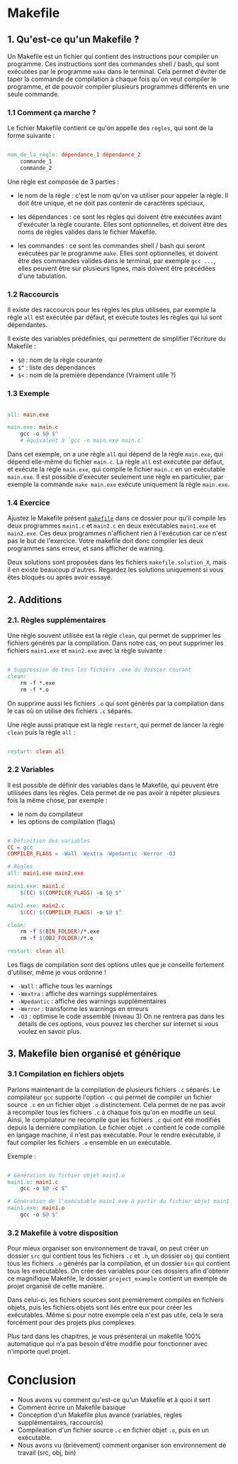 
# Makefile

## 1. Qu'est-ce qu'un Makefile ?
Un Makefile est un fichier qui contient des instructions pour compiler un programme.
Ces instructions sont des commandes shell / bash, qui sont exécutées par le programme `make` dans le terminal.
Cela permet d'éviter de taper la commande de compilation à chaque fois qu'on veut compiler le programme,
et de pouvoir compiler plusieurs programmes différents en une seule commande.



### 1.1 Comment ça marche ?
Le fichier Makefile contient ce qu'on appelle des `règles`, qui sont de la forme suivante :
```makefile

nom_de_la_règle: dépendance_1 dépendance_2
	commande_1
	commande_2

```
Une règle est composée de 3 parties :

- le nom de la règle : c'est le nom qu'on va utiliser pour appeler la règle.
Il doit être unique, et ne doit pas contenir de caractères spéciaux,

- les dépendances : ce sont les règles qui doivent être exécutées avant d'exécuter la règle courante.
Elles sont optionnelles, et doivent être des noms de règles valides dans le fichier Makefile.

- les commandes : ce sont les commandes shell / bash qui seront exécutées par le programme `make`.
Elles sont optionnelles, et doivent être des commandes valides dans le terminal, par exemple `gcc ...`,
elles peuvent être sur plusieurs lignes, mais doivent être précédées d'une tabulation.

### 1.2 Raccourcis
Il existe des raccourcis pour les règles les plus utilisées, par exemple la règle `all` est exécutée par défaut,
et exécute toutes les règles qui lui sont dépendantes.

Il existe des variables prédéfinies, qui permettent de simplifier l'écriture du Makefile :
- `$@` : nom de la règle courante
- `$^` : liste des dépendances
- `$<` : nom de la première dépendance (Vraiment utile ?)

### 1.3 Exemple
```makefile

all: main.exe

main.exe: main.c
	gcc -o $@ $^
	# équivalent à `gcc -o main.exe main.c`

```
Dans cet exemple, on a une règle `all` qui dépend de la règle `main.exe`, qui dépend elle-même du fichier `main.c`.
La règle `all` est exécutée par défaut, et exécute la règle `main.exe`, qui compile le fichier `main.c` en un exécutable `main.exe`.
Il est possible d'exécuter seulement une règle en particulier, par exemple la commande
`make main.exe` exécute uniquement la règle `main.exe`.

### 1.4 Exercice
Ajustez le Makefile présent [`makefile`](makefile) dans ce dossier pour qu'il compile les deux programmes `main1.c` et `main2.c`
en deux exécutables `main1.exe` et `main2.exe`.
Ces deux programmes n'affichent rien à l'exécution car ce n'est pas le but de l'exercice.
Votre makefile doit donc compiler les deux programmes sans erreur, et sans afficher de warning.

Deux solutions sont proposées dans les fichiers `makefile.solution_X`, mais il en existe beaucoup d'autres.
Regardez les solutions uniquement si vous êtes bloqués ou après avoir essayé.



## 2. Additions
### 2.1. Règles supplémentaires
Une règle souvent utilisée est la règle `clean`, qui permet de supprimer les fichiers générés par la compilation.
Dans notre cas, on peut supprimer les fichiers `main1.exe` et `main2.exe` avec la règle suivante :

```makefile

# Suppression de tous les fichiers .exe du dossier courant
clean:
	rm -f *.exe
	rm -f *.o

```
On supprime aussi les fichiers `.o` qui sont générés par la compilation
dans le cas où on utilise des fichiers `.c` séparés.

Une règle aussi pratique est la règle `restart`, qui permet de lancer la règle `clean` puis la règle `all` :

```makefile

restart: clean all

```

### 2.2 Variables
Il est possible de définir des variables dans le Makefile, qui peuvent être utilisées dans les règles.
Cela permet de ne pas avoir à répéter plusieurs fois la même chose, par exemple :
- le nom du compilateur
- les options de compilation (flags)

```makefile

# Définition des variables
CC = gcc
COMPILER_FLAGS = -Wall -Wextra -Wpedantic -Werror -O3

# Règles
all: main1.exe main2.exe

main1.exe: main1.c
	$(CC) $(COMPILER_FLAGS) -o $@ $^

main2.exe: main2.c
	$(CC) $(COMPILER_FLAGS) -o $@ $^

clean:
	rm -f $(BIN_FOLDER)/*.exe
	rm -f $(OBJ_FOLDER)/*.o

restart: clean all

```
Les flags de compilation sont des options utiles que je conseille fortement d'utiliser, même je vous ordonne !
- `-Wall` : affiche tous les warnings
- `-Wextra` : affiche des warnings supplémentaires
- `-Wpedantic` : affiche des warnings supplémentaires
- `-Werror` : transforme les warnings en erreurs
- `-O3` : optimise le code assemblé (niveau 3)
On ne rentrera pas dans les détails de ces options, vous pouvez les chercher sur internet si vous voulez en savoir plus.



## 3. Makefile bien organisé et générique
### 3.1 Compilation en fichiers objets
Parlons maintenant de la compilation de plusieurs fichiers `.c` séparés.
Le compilateur `gcc` supporte l'option `-c` qui permet de compiler un fichier source `.c` en un fichier objet `.o` distinctement.
Cela permet de ne pas avoir à recompiler tous les fichiers `.c` à chaque fois qu'on en modifie un seul.
Ainsi, le compilateur ne recompile que les fichiers `.c` qui ont été modifiés depuis la dernière compilation.
Le fichier objet `.o` contient le code compilé en langage machine, il n'est pas exécutable.
Pour le rendre exécutable, il faut compiler les fichiers `.o` ensemble en un exécutable.

Exemple :
```makefile

# Génération du fichier objet main1.o
main1.o: main1.c
	gcc -o $@ -c $^

# Génération de l'exécutable main1.exe à partir du fichier objet main1.o
main1.exe: main1.o
	gcc -o $@ $^

```

### 3.2 Makefile à votre disposition
Pour mieux organiser son environnement de travail, on peut créer un dossier `src` qui contient tous les fichiers `.c` et `.h`,
un dossier `obj` qui contient tous les fichiers `.o` générés par la compilation, et un dossier `bin` qui contient tous les exécutables.
On crée des variables pour ces dossiers afin d'obtenir ce magnifique Makefile,
le dossier `project_example` contient un exemple de projet organisé de cette manière.

Dans celui-ci, les fichiers sources sont premièrement compilés en fichiers objets, puis les fichiers objets sont liés entre eux pour créer les exécutables. Même si pour notre exemple cela n'est pas utile, cela le sera forcément pour des projets plus complexes.

Plus tard dans les chapitres, je vous présenterai un makefile 100% automatique
qui n'a pas besoin d'être modifié pour fonctionner avec n'importe quel projet.



# Conclusion
- Nous avons vu comment qu'est-ce qu'un Makefile et à quoi il sert
- Comment écrire un Makefile basique
- Conception d'un Makefile plus avancé (variables, règles supplémentaires, raccourcis)
- Compileation d'un fichier source `.c` en fichier objet `.o`, puis en un exécutable.
- Nous avons vu (briévement) comment organiser son environnement de travail (src, obj, bin)




